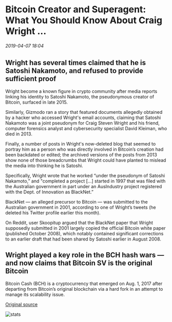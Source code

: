 # Bitcoin Creator and Superagent: What You Should Know About Craig Wright ...

###### 2019-04-07 18:04

## Wright has several times claimed that he is Satoshi Nakamoto, and refused to provide sufficient proof

Wright become a known figure in crypto community after media reports linking his identity to Satoshi Nakamoto, the pseudonymous creator of Bitcoin, surfaced in late 2015.

Similarly, Gizmodo ran a story that featured documents allegedly obtained by a hacker who accessed Wright's email accounts, claiming that Satoshi Nakamoto was a joint pseudonym for Craig Steven Wright and his friend, computer forensics analyst and cybersecurity specialist David Kleiman, who died in 2013.

Finally, a number of posts in Wright's now-deleted blog that seemed to portray him as a person who was directly involved in Bitcoin’s creation had been backdated or edited; the archived versions of the posts from 2013 show none of those breadcrumbs that Wright could have planted to mislead the media into thinking he is Satoshi.

Specifically, Wright wrote that he worked “under the pseudonym of Satoshi Nakamoto,” and "completed a project \[...\] started in 1997 that was filed with the Australian government in part under an AusIndustry project registered with the Dept. of Innovation as BlackNet.”

BlackNet — an alleged precursor to Bitcoin — was submitted to the Australian government in 2001, according to one of Wright’s tweets (he deleted his Twitter profile earlier this month).

On Reddit, user Skoopitup argued that the BlackNet paper that Wright supposedly submitted in 2001 largely copied the official Bitcoin white paper (published October 2008), which notably contained significant corrections to an earlier draft that had been shared by Satoshi earlier in August 2008.

## Wright played a key role in the BCH hash wars — and now claims that Bitcoin SV is the original Bitcoin

Bitcoin Cash (BCH) is a cryptocurrency that emerged on Aug. 1, 2017 after departing from Bitcoin’s original blockchain via a hard fork in an attempt to manage its scalability issue.

[Original source](https://cointelegraph.com/news/bitcoin-creator-and-superagent-what-you-should-know-about-craig-wright)

![stats](https://c.statcounter.com/11760860/0/a89fa40b/1/ "stats")